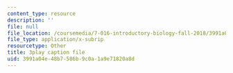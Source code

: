```yaml
---
content_type: resource
description: ''
file: null
file_location: /coursemedia/7-016-introductory-biology-fall-2018/3991a04e48b7586b9c0a1a9e71820a8d_Ao-r2nsib_Y.vtt
file_type: application/x-subrip
resourcetype: Other
title: 3play caption file
uid: 3991a04e-48b7-586b-9c0a-1a9e71820a8d
---
```

